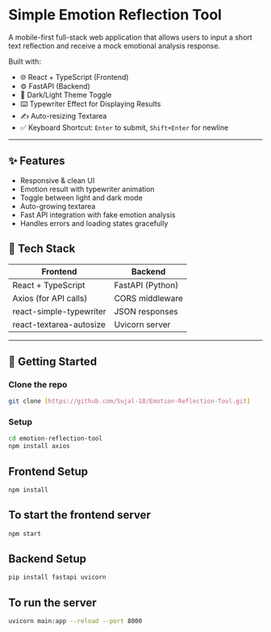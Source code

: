 # Simple Emotion Reflection Tool

A mobile-first full-stack web application that allows users to input a short text reflection and receive a mock emotional analysis response.

Built with:
- 🌐 React + TypeScript (Frontend)
- ⚙️ FastAPI (Backend)
- 🎨 Dark/Light Theme Toggle
- ⌨️ Typewriter Effect for Displaying Results
- ✍️ Auto-resizing Textarea
- ✅ Keyboard Shortcut: `Enter` to submit, `Shift+Enter` for newline

---

## ✨ Features

- Responsive & clean UI
- Emotion result with typewriter animation
- Toggle between light and dark mode
- Auto-growing textarea
- Fast API integration with fake emotion analysis
- Handles errors and loading states gracefully


## 🧩 Tech Stack

| Frontend         | Backend         |
|------------------|-----------------|
| React + TypeScript | FastAPI (Python) |
| Axios (for API calls) | CORS middleware |
| react-simple-typewriter | JSON responses |
| react-textarea-autosize | Uvicorn server |

---

## 🚀 Getting Started

### Clone the repo

```bash
git clone [https://github.com/Sujal-18/Emotion-Reflection-Tool.git]
```
### Setup
```bash
cd emotion-reflection-tool
npm install axios  
```
## Frontend Setup
```bash
npm install
```
## To start the frontend server
```bash
npm start
```

## Backend Setup
```bash
pip install fastapi uvicorn
```
## To run the server
```bash
uvicorn main:app --reload --port 8000
```
